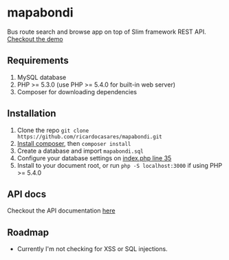 mapabondi
=========

Bus route search and browse app on top of Slim framework REST API.
[Checkout the demo](http://mapabondi.eu01.aws.af.cm/)

## Requirements

1. MySQL database
2. PHP >= 5.3.0 (use PHP >= 5.4.0 for built-in web server)
3. Composer for downloading dependencies

## Installation

1. Clone the repo `git clone https://github.com/ricardocasares/mapabondi.git`
2. [Install composer](http://getcomposer.org/doc/00-intro.md#installation-nix), then `composer install`
3. Create a database and import `mapabondi.sql`
4. Configure your database settings on [index.php line 35](https://github.com/ricardocasares/mapabondi/blob/master/index.php#L35)
5. Install to your document root, or run `php -S localhost:3000` if using PHP >= 5.4.0

## API docs
Checkout the API documentation [here](https://github.com/ricardocasares/mapabondi/wiki/API-Documentation)

## Roadmap

* Currently I'm not checking for XSS or SQL injections.